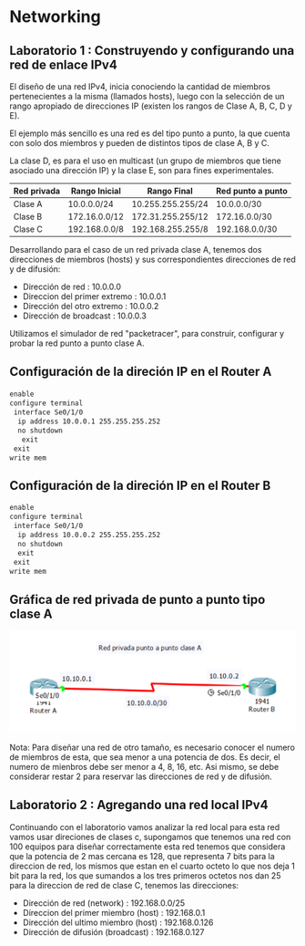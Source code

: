 # Networking

## Laboratorio 1 : Construyendo y configurando una red de enlace IPv4

El diseño de una red IPv4, inicia conociendo la cantidad de miembros pertenecientes a la misma (llamados hosts), luego con la selección de un rango apropiado de direcciones IP (existen los rangos de Clase A, B, C, D y E).

El ejemplo más sencillo es una red es del tipo punto a punto, la que cuenta con solo dos miembros y pueden de distintos tipos de clase A, B y C.

La clase D, es para el uso en multicast (un grupo de miembros que tiene asociado una dirección IP) y la clase E, son para fines experimentales.

Red privada | Rango Inicial | Rango Final       | Red punto a punto |
------------|---------------|-------------------|-------------------|
Clase A     | 10.0.0.0/24   | 10.255.255.255/24 | 10.0.0.0/30       |
Clase B     | 172.16.0.0/12 | 172.31.255.255/12 | 172.16.0.0/30     |
Clase C     | 192.168.0.0/8 | 192.168.255.255/8 | 192.168.0.0/30    |


Desarrollando para el caso de un red privada clase A, tenemos dos direcciones de miembros (hosts) y sus correspondientes direcciones de red y de difusión:

* Dirección de red : 10.0.0.0
* Direccion del primer extremo : 10.0.0.1
* Dirección del otro extremo : 10.0.0.2
* Dirección de broadcast : 10.0.0.3

Utilizamos el simulador de red "packetracer", para construir, configurar y probar la red punto a punto clase A.

## Configuración de la direción IP en el Router A
```
enable 
configure terminal
 interface Se0/1/0
  ip address 10.0.0.1 255.255.255.252
  no shutdown
   exit
 exit
write mem
```

## Configuración de la direción IP en el Router B
```
enable 
configure terminal
 interface Se0/1/0
  ip address 10.0.0.2 255.255.255.252
  no shutdown
  exit
 exit
write mem
```
## Gráfica de red privada de punto a punto tipo clase A

![Gráfica de red privada de punto a punto clase A](lab1/p2p.png "Gráfica de red privada de punto a punto clase A")

Nota: Para diseñar una red de otro tamaño, es necesario conocer el numero de miembros de esta, que sea menor a una potencia de dos. Es decir, el numero de mienbros debe ser menor a 4, 8, 16, etc. Asi mismo, se debe considerar restar 2 para reservar las direcciones de red y de difusión.

## Laboratorio 2 : Agregando una red local IPv4

Continuando con el laboratorio vamos analizar la red local para esta red vamos usar direciones de clases c, supongamos que tenemos una red con 100 equipos para diseñar correctamente esta red tenemos que considera que la potencia de 2 mas cercana es 128, que representa 7 bits para la direccion de red, los mismos que estan en el cuarto octeto lo que nos deja 1 bit para la red, los que sumandos a los tres primeros octetos nos dan 25 para la direccion de red de clase C, tenemos las direcciones:

* Dirección de red (network)          : 192.168.0.0/25
* Direccion del primer miembro (host) : 192.168.0.1
* Dirección del ultimo miembro (host) : 192.168.0.126
* Dirección de difusión (broadcast)   : 192.168.0.127


